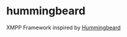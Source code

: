 hummingbeard
============

XMPP Framework inspired by [Hummingbeard](https://github.com/alagu/hummingbird)
